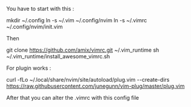 You have to start with this : 

mkdir ~/.config
ln -s ~/.vim ~/.config/nvim
ln -s ~/.vimrc ~/.config/nvim/init.vim

Then

git clone https://github.com/amix/vimrc.git ~/.vim_runtime
sh ~/.vim_runtime/install_awesome_vimrc.sh

For plugin works : 

curl -fLo ~/.local/share/nvim/site/autoload/plug.vim --create-dirs \
    https://raw.githubusercontent.com/junegunn/vim-plug/master/plug.vim
    
 

After that you can alter the .vimrc with this config file 
